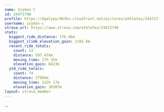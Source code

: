 ```yaml
---
name: Szymon C
id: 24471740
profile: https://dgalywyr863hv.cloudfront.net/pictures/athletes/24471740/7213253/3/large.jpg
username: szymon-c
strava_url: https://www.strava.com/athletes/24471740
stats:
  biggest_ride_distance: 176.4km
  biggest_climb_elevation_gain: 1102.6m
  recent_ride_totals:
    count: 13
    distance: 597.47km
    moving_time: 27h 35m
    elevation_gain: 6423m
  ytd_ride_totals:
    count: 74
    distance: 2796km
    moving_time: 122h 17m
    elevation_gain: 30387m
layout: strava_member
--- 
```

...
